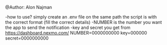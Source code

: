 @Author: Alon Najman

-how to use?
simply create an .env file on the same path the script is with the correct format 
(fill the correct details)
-NUMBER is the number you want the app to send the notification
-key and secret you get from https://dashboard.nexmo.com/
NUMBER=0000000000
key=000000
secret=0000000000